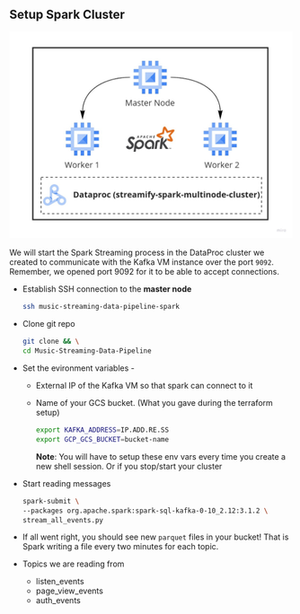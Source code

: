 ## Setup Spark Cluster

![spark](../images/spark.jpg)

We will start the Spark Streaming process in the DataProc cluster we created to communicate with the Kafka VM instance over the port `9092`. Remember, we opened port 9092 for it to be able to accept connections.

- Establish SSH connection to the **master node**

  ```bash
  ssh music-streaming-data-pipeline-spark
  
- Clone git repo

  ```bash
  git clone && \
  cd Music-Streaming-Data-Pipeline
  ```

- Set the evironment variables -

  - External IP of the Kafka VM so that spark can connect to it

  - Name of your GCS bucket. (What you gave during the terraform setup)

    ```bash
    export KAFKA_ADDRESS=IP.ADD.RE.SS
    export GCP_GCS_BUCKET=bucket-name
    ```

     **Note**: You will have to setup these env vars every time you create a new shell session. Or if you stop/start your cluster

- Start reading messages

  ```bash
  spark-submit \
  --packages org.apache.spark:spark-sql-kafka-0-10_2.12:3.1.2 \
  stream_all_events.py
  ```

- If all went right, you should see new `parquet` files in your bucket! That is Spark writing a file every two minutes for each topic.

- Topics we are reading from

  - listen_events
  - page_view_events
  - auth_events